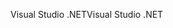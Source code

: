 <span data-ttu-id="3de3b-101">Visual Studio .NET</span><span class="sxs-lookup"><span data-stu-id="3de3b-101">Visual Studio .NET</span></span>